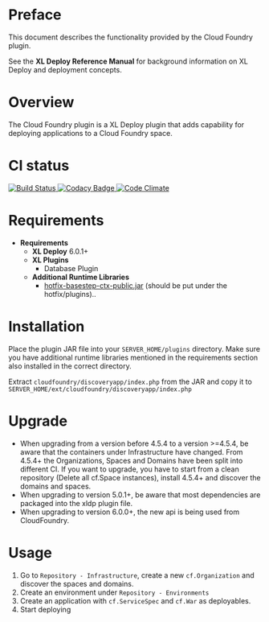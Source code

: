 # Preface #

This document describes the functionality provided by the Cloud Foundry plugin.

See the **XL Deploy Reference Manual** for background information on XL Deploy and deployment concepts.

# Overview #

The Cloud Foundry plugin is a XL Deploy plugin that adds capability for deploying applications to a Cloud Foundry space.

# CI status #

[![Build Status][xld-cloud-foundry-plugin-travis-image] ][xld-cloud-foundry-plugin-travis-url]
[![Codacy Badge][xld-cloud-foundry-plugin-codacy-image] ][xld-cloud-foundry-plugin-codacy-url]
[![Code Climate][xld-cloud-foundry-plugin-code-climate-image] ][xld-cloud-foundry-plugin-code-climate-url]

[xld-cloud-foundry-plugin-travis-image]: https://travis-ci.org/xebialabs-community/xld-cloud-foundry-plugin.svg?branch=master
[xld-cloud-foundry-plugin-travis-url]: https://travis-ci.org/xebialabs-community/xld-cloud-foundry-plugin
[xld-cloud-foundry-plugin-codacy-image]: https://api.codacy.com/project/badge/grade/869116a652014efe81a5ff8380b0a6a9    
[xld-cloud-foundry-plugin-codacy-url]: https://www.codacy.com/app/joris-dewinne/xld-cloud-foundry-plugin
[xld-cloud-foundry-plugin-code-climate-image]: https://codeclimate.com/github/xebialabs-community/xld-cloud-foundry-plugin/badges/gpa.svg
[xld-cloud-foundry-plugin-code-climate-url]: https://codeclimate.com/github/xebialabs-community/xld-cloud-foundry-plugin


# Requirements #

* **Requirements**
	* **XL Deploy** 6.0.1+
	* **XL Plugins**
		* Database Plugin
	* **Additional Runtime Libraries**
	    * [hotfix-basestep-ctx-public.jar](blob/master/src/main/hotfix/plugins/hotfix-basestep-ctx-public.jar) (should be put under the hotfix/plugins)..

# Installation #

Place the plugin JAR file into your `SERVER_HOME/plugins` directory.   Make sure you have additional runtime libraries mentioned in the requirements section also installed in the correct directory.

Extract `cloudfoundry/discoveryapp/index.php` from the JAR and copy it to `SERVER_HOME/ext/cloudfoundry/discoveryapp/index.php`

# Upgrade #

* When upgrading from a version before 4.5.4 to a version >=4.5.4, be aware that the containers under Infrastructure have changed. From 4.5.4+ the Organizations, Spaces and Domains have been split into different CI. If you want to upgrade, you have to start from a clean repository (Delete all cf.Space instances), install 4.5.4+ and discover the domains and spaces.
* When upgrading to version 5.0.1+, be aware that most dependencies are packaged into the xldp plugin file.
* When upgrading to version 6.0.0+, the new api is being used from CloudFoundry.

# Usage #

1. Go to `Repository - Infrastructure`, create a new `cf.Organization` and discover the spaces and domains.
2. Create an environment under `Repository - Environments`
3. Create an application with `cf.ServiceSpec` and `cf.War` as deployables.
4. Start deploying

